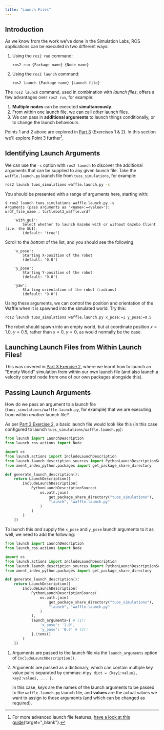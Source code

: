```yaml
---
title: "Launch Files"
---
```


## Introduction

As we know from the work we've done in the Simulation Labs, ROS applications can be executed in two different ways:  

1. Using the `ros2 run` command:

    ``` { .bash .no-copy }
    ros2 run {Package name} {Node name}
    ```

1. Using the `ros2 launch` command:

    ``` { .bash .no-copy }
    ros2 launch {Package name} {Launch file}
    ```

The `ros2 launch` command, used in combination with *launch files*, offers a few advantages over `ros2 run`, for example:

1. **Multiple nodes** can be executed **simultaneously**.
1. From within one launch file, we can call *other* launch files.
1. We can pass in **additional arguments** to launch things conditionally, or to change the launch behaviours.

Points 1 and 2 above are explored in [Part 3](../sim/part3.md) (Exercises 1 & 2). In this section we'll explore Point 3 further[^more].

[^more]: For more advanced launch file features, [have a look at this guide](https://github.com/MetroRobots/rosetta_launch){target="_blank"}.


## Identifying Launch Arguments

We can use the `-s` option with `ros2 launch` to discover the additional arguments that can be supplied to any given launch file. Take the `waffle.launch.py` launch file from `tuos_simulations`, for example:

```bash
ros2 launch tuos_simulations waffle.launch.py -s
```

You should be presented with a range of arguments here, starting with:

``` { .txt .no-copy }
$ ros2 launch tuos_simulations waffle.launch.py -s
Arguments (pass arguments as '<name>:=<value>'):
urdf_file_name : turtlebot3_waffle.urdf

    'with_gui':
        Select whether to launch Gazebo with or without Gazebo Client (i.e. the GUI).
        (default: 'true')
```

Scroll to the *bottom* of the list, and you should see the following:

``` { .txt .no-copy }
    'x_pose':
        Starting X-position of the robot
        (default: '0.0')

    'y_pose':
        Starting Y-position of the robot
        (default: '0.0')

    'yaw':
        Starting orientation of the robot (radians)
        (default: '0.0')
```

Using these arguments, we can control the position and orientation of the Waffle when it is spawned into the simulated world. Try this:

```txt
ros2 launch tuos_simulations waffle.launch.py x_pose:=1 y_pose:=0.5
```

The robot should spawn into an empty world, but at coordinate position $x=1.0$, $y=0.5$, rather than $x=0$, $y=0$, as would normally be the case.

## Launching Launch Files from Within Launch Files!

This was covered in [Part 3 Exercise 2](../sim/part3.md#ex2), where we learnt how to launch an "Empty World" simulation from within our own launch file (and also launch a velocity control node from one of our own packages alongside this).

## Passing Launch Arguments

How do we pass an argument to a launch file (`tuos_simulations/waffle.launch.py`, for example) that we are executing from within *another* launch file? 

As per [Part 3 Exercise 2](../sim/part3.md#ex2), a basic launch file would look like this (in this case configured to launch `tuos_simulations/waffle.launch.py`):

```py title="launch_args_example.launch.py"
from launch import LaunchDescription
from launch_ros.actions import Node

import os
from launch.actions import IncludeLaunchDescription
from launch.launch_description_sources import PythonLaunchDescriptionSource
from ament_index_python.packages import get_package_share_directory

def generate_launch_description():
    return LaunchDescription([
        IncludeLaunchDescription(
            PythonLaunchDescriptionSource(
                os.path.join(
                    get_package_share_directory("tuos_simulations"), 
                    "launch", "waffle.launch.py"
                )
            )
        )
    ])
```

To launch this *and* supply the `x_pose` and `y_pose` launch arguments to it as well, we need to add the following:

```py title="launch_args_example.launch.py"
from launch import LaunchDescription
from launch_ros.actions import Node

import os
from launch.actions import IncludeLaunchDescription
from launch.launch_description_sources import PythonLaunchDescriptionSource
from ament_index_python.packages import get_package_share_directory

def generate_launch_description():
    return LaunchDescription([
        IncludeLaunchDescription(
            PythonLaunchDescriptionSource(
                os.path.join(
                    get_package_share_directory("tuos_simulations"), 
                    "launch", "waffle.launch.py"
                )
            ),
            launch_arguments={ # (1)!
                'x_pose': '1.0',
                'y_pose': '0.5' # (2)!
            }.items() 
        )
    ])
```

1. Arguments are passed to the launch file via the `launch_arguments` option of `IncludeLaunchDescription()`.
2. Arguments are passed as a dictionary, which can contain multiple key value pairs separated by commas: `#!py dict = {key1:value1, key2:value2, ... }`. 
    
    In this case, *keys* are the names of the launch arguments to be passed to the `waffle.launch.py` launch file, and **values** are the actual values we want to assign to those arguments (and which can be changed as required).